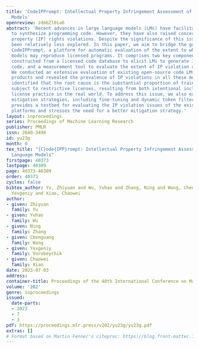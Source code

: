 ```yaml
---
title: 'CodeIPPrompt: Intellectual Property Infringement Assessment of Code Language
  Models'
openreview: zdmbZl0ia6
abstract: 'Recent advances in large language models (LMs) have facilitated their ability
  to synthesize programming code. However, they have also raised concerns about intellectual
  property (IP) rights violations. Despite the significance of this issue, it has
  been relatively less explored. In this paper, we aim to bridge the gap by presenting
  CodeIPPrompt, a platform for automatic evaluation of the extent to which code language
  models may reproduce licensed programs. It comprises two key components: prompts
  constructed from a licensed code database to elicit LMs to generate IP-violating
  code, and a measurement tool to evaluate the extent of IP violation of code LMs.
  We conducted an extensive evaluation of existing open-source code LMs and commercial
  products and revealed the prevalence of IP violations in all these models. We further
  identified that the root cause is the substantial proportion of training corpus
  subject to restrictive licenses, resulting from both intentional inclusion and inconsistent
  license practice in the real world. To address this issue, we also explored potential
  mitigation strategies, including fine-tuning and dynamic token filtering. Our study
  provides a testbed for evaluating the IP violation issues of the existing code generation
  platforms and stresses the need for a better mitigation strategy.'
layout: inproceedings
series: Proceedings of Machine Learning Research
publisher: PMLR
issn: 2640-3498
id: yu23g
month: 0
tex_title: "{C}ode{IPP}rompt: Intellectual Property Infringement Assessment of Code
  Language Models"
firstpage: 40373
lastpage: 40389
page: 40373-40389
order: 40373
cycles: false
bibtex_author: Yu, Zhiyuan and Wu, Yuhao and Zhang, Ning and Wang, Chenguang and Vorobeychik,
  Yevgeniy and Xiao, Chaowei
author:
- given: Zhiyuan
  family: Yu
- given: Yuhao
  family: Wu
- given: Ning
  family: Zhang
- given: Chenguang
  family: Wang
- given: Yevgeniy
  family: Vorobeychik
- given: Chaowei
  family: Xiao
date: 2023-07-03
address: 
container-title: Proceedings of the 40th International Conference on Machine Learning
volume: '202'
genre: inproceedings
issued:
  date-parts:
  - 2023
  - 7
  - 3
pdf: https://proceedings.mlr.press/v202/yu23g/yu23g.pdf
extras: []
# Format based on Martin Fenner's citeproc: https://blog.front-matter.io/posts/citeproc-yaml-for-bibliographies/
---
```


